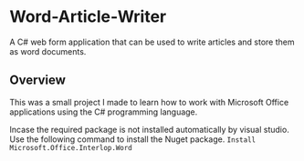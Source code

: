 # Word-Article-Writer
A C# web form application that can be used to write articles and store them as word documents.
## Overview
This was a small project I made to learn how to work with Microsoft Office applications using the C# programming language.

Incase the required package is not installed automatically by visual studio. Use the following command to install the Nuget package.
` Install Microsoft.Office.Interlop.Word `
